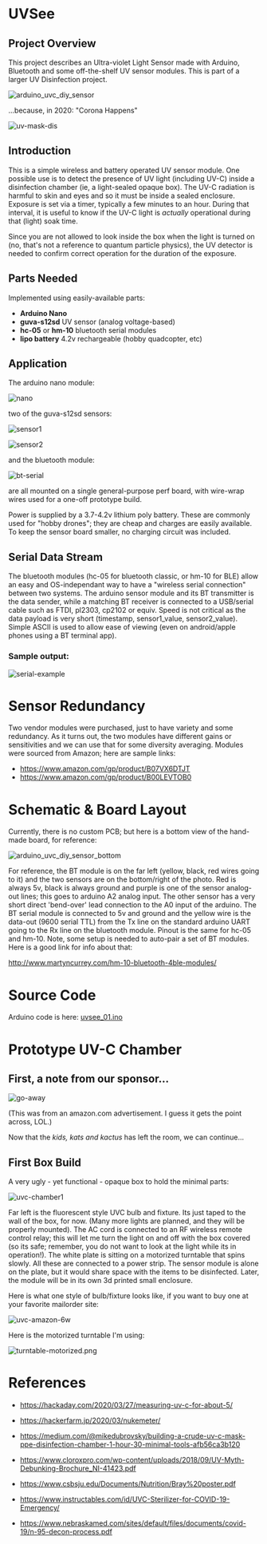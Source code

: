 # UVSee

## Project Overview

This project describes an Ultra-violet Light Sensor made with Arduino, Bluetooth and some off-the-shelf UV sensor modules.  This is part of a larger UV Disinfection project.

![arduino_uvc_diy_sensor](uv_sensor_01.jpg)



...because, in 2020: "Corona Happens"

![uv-mask-dis](uv-mask-dis.png)



## Introduction

This is a simple wireless and battery operated UV sensor module.  One possible use is to detect the presence of UV light (including UV-C) inside a disinfection chamber (ie, a light-sealed opaque box).  The UV-C radiation is harmful to skin and eyes and so it must be inside a sealed enclosure.  Exposure is set via a timer, typically a few minutes to an hour.  During that interval, it is useful to know if the UV-C light is *actually* operational during that (light) soak time.  

Since you are not allowed to look inside the box when the light is turned on (no, that's not a reference to quantum particle physics), the UV detector is needed to confirm correct operation for the duration of the exposure.


## Parts Needed

Implemented using easily-available parts:
- **Arduino Nano**
- **guva-s12sd** UV sensor (analog voltage-based)
- **hc-05** or **hm-10** bluetooth serial modules
- **lipo battery** 4.2v rechargeable (hobby quadcopter, etc)


## Application

The arduino nano module:

![nano](nano.png)


two of the guva-s12sd sensors:

![sensor1](adafruit-guva-s12sd.png)

![sensor2](generic-guva-s12sd.png)


and the bluetooth module:

![bt-serial](bt-serial.png)


are all mounted on a single general-purpose perf board, with wire-wrap wires used for a one-off prototype build.

Power is supplied by a 3.7-4.2v lithium poly battery.  These are commonly used for "hobby drones"; they are cheap and charges are easily available.  To keep the sensor board smaller, no charging circuit was included.


## Serial Data Stream

The bluetooth modules (hc-05 for bluetooth classic, or hm-10 for BLE) allow an easy and OS-independant way to have a "wireless serial connection" between two systems.  The arduino sensor module and its BT transmitter is the data sender, while a matching BT receiver is connected to a USB/serial cable such as FTDI, pl2303, cp2102 or equiv.  Speed is not critical as the data payload is very short (timestamp, sensor1_value, sensor2_value).  Simple ASCII is used to allow ease of viewing (even on android/apple phones using a BT terminal app).

### Sample output:

![serial-example](uvsee-serial-output.png)



# Sensor Redundancy

Two vendor modules were purchased, just to have variety and some redundancy.  As it turns out, the two modules have different gains or sensitivities and we can use that for some diversity averaging.  Modules were sourced from Amazon; here are sample links:

- https://www.amazon.com/gp/product/B07VX6DTJT
- https://www.amazon.com/gp/product/B00LEVTOB0


# Schematic & Board Layout

Currently, there is no custom PCB; but here is a bottom view of the hand-made board, for reference:

![arduino_uvc_diy_sensor_bottom](uv_sensor_02.jpg)

For reference, the BT module is on the far left (yellow, black, red wires going to it) and the two sensors are on the bottom/right of the photo.  Red is always 5v, black is always ground and purple is one of the sensor analog-out lines; this goes to arduino A2 analog input.  The other sensor has a very short direct 'bend-over' lead connection to the A0 input of the arduino.  The BT serial module is connected to 5v and ground and the yellow wire is the data-out (9600 serial TTL) from the Tx line on the standard arduino UART going to the Rx line on the bluetooth module.  Pinout is the same for hc-05 and hm-10.  Note, some setup is needed to auto-pair a set of BT modules.  Here is a good link for info about that: 

http://www.martyncurrey.com/hm-10-bluetooth-4ble-modules/


# Source Code

Arduino code is here: [uvsee_01.ino](uvsee_01.ino)


# Prototype UV-C Chamber

## First, a note from our sponsor...

![go-away](go-away-lol.png)

(This was from an amazon.com advertisement.  I guess it gets the point across, LOL.)

Now that the *kids, kats and kactus* has left the room, we can continue...


## First Box Build

A very ugly - yet functional - opaque box to hold the minimal parts:

![uvc-chamber1](uvc-chamber1.jpg)

Far left is the fluorescent style UVC bulb and fixture.  Its just taped to the wall of the box, for now.  (Many more lights are planned, and they will be properly mounted).   The AC cord is connected to an RF wireless remote control relay; this will let me turn the light on and off with the box covered (so its safe; remember, you do not want to look at the light while its in operation!).  The white plate is sitting on a motorized turntable that spins slowly.  All these are connected to a power strip.  The sensor module is alone on the plate, but it would share space with the items to be disinfected.  Later, the module will be in its own 3d printed small enclosure.

Here is what one style of bulb/fixture looks like, if you want to buy one at your favorite mailorder site:

![uvc-amazon-6w](uvc-amazon-6w.png)


Here is the motorized turntable I'm using:

![turntable-motorized.png](turntable-motorized.png)



# References

- https://hackaday.com/2020/03/27/measuring-uv-c-for-about-5/

- https://hackerfarm.jp/2020/03/nukemeter/

- https://medium.com/@mikedubrovsky/building-a-crude-uv-c-mask-ppe-disinfection-chamber-1-hour-30-minimal-tools-afb56ca3b120

- https://www.cloroxpro.com/wp-content/uploads/2018/09/UV-Myth-Debunking-Brochure_NI-41423.pdf

- https://www.csbsju.edu/Documents/Nutrition/Bray%20poster.pdf
 
- https://www.instructables.com/id/UVC-Sterilizer-for-COVID-19-Emergency/

- https://www.nebraskamed.com/sites/default/files/documents/covid-19/n-95-decon-process.pdf

